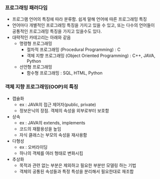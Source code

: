 ### 프로그래밍 패러다임
* 프로그램 언어의 특징에 따라 분류함. 쉽게 말해 언어에 따른 프로그래밍 특징
* 언어마다 개별적인 프로그래밍 특징을 가지고 있을 수 있고, 또는 다수의 언어들이 공통적인 프로그래밍 특징을 가지고 있을수도 있다.
* 대략적인 카테고리는 아래와 같음
  * 명령형 프로그래밍
      * 절차적 프로그래밍 (Procedural Programming) : C
      * 객체 지향 프로그래밍 (Object Oriented Programming) : C++, JAVA, Python
  * 선언형 프로그래밍
      * 함수형 프로그래밍 : SQL, HTML, Python
### 객체 지향 프로그래밍(OOP)의 특징
* 캡슐화
    * ex : JAVA의 접근 제어자(public, private)
    * 정보은닉의 장점. 객체의 속성을 외부로부터 보호함
* 상속
    * ex : JAVA의 extends, implements
    * 코드의 재활용성을 높임
    * 자식 클래스는 부모의 속성을 재사용함
* 다형성
    * ex : 오버라이딩
    * 하나의 객체를 여러 형태로 변화시킴
* 추상화
    * 목적과 관련 없는 부분은 제외하고 필요한 부분만 모델링 하는 기법
    * 객체의 공통된 속성들과 특정 특성을 분리해서 필요한대로 재조합

